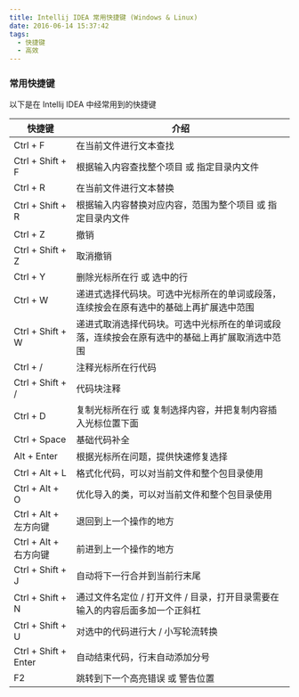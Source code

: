 ```yaml
---
title: Intellij IDEA 常用快捷键 (Windows & Linux)
date: 2016-06-14 15:37:42
tags:
  - 快捷键
  - 高效
---
```


### 常用快捷键

以下是在 Intellij IDEA 中经常用到的快捷键

| 快捷键                  | 介绍                                       |
| -------------------- | ---------------------------------------- |
| Ctrl + F             | 在当前文件进行文本查找                              |
| Ctrl + Shift + F     | 根据输入内容查找整个项目 或 指定目录内文件                   |
| Ctrl + R             | 在当前文件进行文本替换                              |
| Ctrl + Shift + R     | 根据输入内容替换对应内容，范围为整个项目 或 指定目录内文件           |
| Ctrl + Z             | 撤销                                       |
| Ctrl + Shift + Z     | 取消撤销                                     |
| Ctrl + Y             | 删除光标所在行 或 选中的行                           |
| Ctrl + W             | 递进式选择代码块。可选中光标所在的单词或段落，连续按会在原有选中的基础上再扩展选中范围 |
| Ctrl + Shift + W     | 递进式取消选择代码块。可选中光标所在的单词或段落，连续按会在原有选中的基础上再扩展取消选中范围 |
| Ctrl + /             | 注释光标所在行代码                                |
| Ctrl + Shift + /     | 代码块注释                                    |
| Ctrl + D             | 复制光标所在行 或 复制选择内容，并把复制内容插入光标位置下面          |
| Ctrl + Space         | 基础代码补全                                   |
| Alt + Enter          | 根据光标所在问题，提供快速修复选择                        |
| Ctrl + Alt + L       | 格式化代码，可以对当前文件和整个包目录使用                    |
| Ctrl + Alt + O       | 优化导入的类，可以对当前文件和整个包目录使用                   |
| Ctrl + Alt + 左方向键    | 退回到上一个操作的地方                              |
| Ctrl + Alt + 右方向键    | 前进到上一个操作的地方                              |
| Ctrl + Shift + J     | 自动将下一行合并到当前行末尾                           |
| Ctrl + Shift + N     | 通过文件名定位 / 打开文件 / 目录，打开目录需要在输入的内容后面多加一个正斜杠 |
| Ctrl + Shift + U     | 对选中的代码进行大 / 小写轮流转换                       |
| Ctrl + Shift + Enter | 自动结束代码，行末自动添加分号                          |
| F2                   | 跳转到下一个高亮错误 或 警告位置                        |

